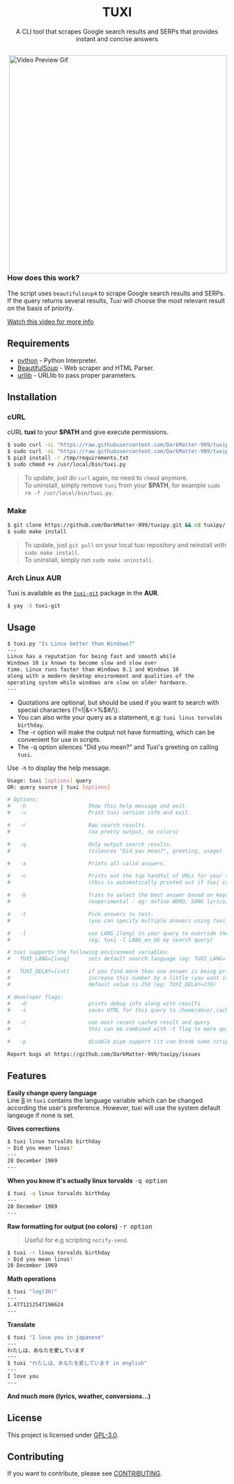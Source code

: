 <h1 align="center">TUXI</h1>
<p align="center">A CLI tool that scrapes Google search results and SERPs that provides instant and concise answers</p>

##  

<img src="https://i.ibb.co/sCwYpZ8/general.gif" alt="Video Preview Gif" align="right" width="500px"/>

### How does this work?

The script uses `beautifulsoup4` to scrape Google search results and SERPs.
If the query returns several results, Tuxi will choose the most 
relevant result on the basis of priority.


[Watch this video for more info](https://youtu.be/EtwWvMa8muU)
<!-- > Also checkout BugsWriter's YouTube channel for more scripts like this. -->

## Requirements

* [python](https://www.python.org/) - Python Interpreter.
* [BeautifulSoup](https://www.crummy.com/software/BeautifulSoup/) - Web scraper and HTML Parser.
* [urllib](https://github.com/urllib3/urllib3) - URLlib to pass proper parameters.

## Installation

### cURL
cURL **tuxi** to your **$PATH** and give execute permissions.

```sh
$ sudo curl -sL "https://raw.githubusercontent.com/DarkMatter-999/tuxipy/main/tuxi.py" -o /usr/local/bin/tuxi.py
$ sudo curl -sL "https://raw.githubusercontent.com/DarkMatter-999/tuxipy/main/requirements.txt" -o /tmp/requirements.txt
$ pip3 install -r /tmp/requirements.txt
$ sudo chmod +x /usr/local/bin/tuxi.py
```
> To update, just do `curl` again, no need to `chmod` anymore.  
> To uninstall, simply remove `tuxi` from your **$PATH**, for example `sudo rm -f /usr/local/bin/tuxi.py`.

### Make
```sh
$ git clone https://github.com/DarkMatter-999/tuxipy.git && cd tuxipy/
$ sudo make install
```
> To update, just `git pull` on your local tuxi repository and reinstall with `sudo make install`.  
> To uninstall, simply run `sudo make uninstall`.

### Arch Linux AUR
Tuxi is available as the [`tuxi-git`](https://aur.archlinux.org/packages/tuxi-git/) package in the **AUR**.
```sh
$ yay -S tuxi-git
```

## Usage

```sh
$ tuxi.py "Is Linux better than Windows?"
---
Linux has a reputation for being fast and smooth while
Windows 10 is known to become slow and slow over
time. Linux runs faster than Windows 8.1 and Windows 10
along with a modern desktop environment and qualities of the
operating system while windows are slow on older hardware.
---
```
* Quotations are optional, but should be used if you want to search with special characters (?=!|&<>%$#/\\).
* You can also write your query as a statement, e.g: `tuxi linus torvalds birthday`.
* The -r option will make the output not have formatting, which can be convenient for use in scripts.
* The -q option silences "Did you mean?" and Tuxi's greeting on calling `tuxi`.

Use `-h` to display the help message.

```sh
Usage: tuxi [options] query
OR: query source | tuxi [options]

# Options:
#   -h                    Show this help message and exit.
#   -v                    Print tuxi version info and exit.

#   -r                    Raw search results.
#                         (no pretty output, no colors)

#   -q                    Only output search results.
#                         (silences "Did you mean?", greeting, usage)

#   -a                    Prints all valid answers.

#   -u                    Prints out the top handful of URLs for your search query
#                         (this is automatically printed out if tuxi can't find you an answer)

#   -b                    Tries to select the best answer based on keywords at the start and end of your query.
#                         (experimental - eg: define WORD, SONG lyrics, PERSON quotes, weather CITY, FILM cast)

#   -t                    Pick answers to test.
#                         (you can specify multiple answers using tuxi_NAME in your query)

#   -l                    use LANG_[lang] in your query to override the language used
#                         (eg: tuxi -l LANG_en_US my search query)

# tuxi supports the following environment variables:
#   TUXI_LANG=[lang]      sets default search language (eg: TUXI_LANG='en_US')

#   TUXI_DELAY=[int]      if you find more than one answer is being printed (and you're not using -a)
#                         increase this number by a little (you want it to be as low as possible)
#                         default value is 250 (eg: TUXI_DELAY=270)

# developer flags:
#   -d                    prints debug info along with results
#   -s                    saves HTML for this query to /home/dave/.cache/tuxi/[date]-[query].html

#   -c                    use most recent cached result and query
#                         this can be combined with -t flag to more quickly test for different answers

#   -p                    disable pipe support (it can break some scripts including our own test script)

Report bugs at https://github.com/DarkMatter-999/tuxipy/issues
```

## Features

**Easily change query language**  
Line [8](./tuxi#L8) in `tuxi` contains the language variable which can be changed according the user's preference. However, tuxi will use the system default langauge if none is set.

**Gives corrections**
```sh
$ tuxi linux torvalds birthday
> Did you mean linus?
---
28 December 1969
---
```

**When you know it's actually linux torvalds** <kbd>-q option</kbd>
```sh
$ tuxi -q linux torvalds birthday
---
28 December 1969
---
```

**Raw formatting for output (no colors)** <kbd>-r option</kbd>
> Useful for e.g scripting `notify-send`.
```sh
$ tuxi -r linux torvalds birthday
> Did you mean linus?
28 December 1969
```

**Math operations**
```sh
$ tuxi "log(30)"
---
1.4771212547196624
---
```

**Translate**
```sh
$ tuxi "I love you in japanese"
---
わたしは、あなたを愛しています
---
$ tuxi "わたしは、あなたを愛しています in english"
---
I love you
---
```

**And much more (lyrics, weather, conversions...)**

## License

This project is licensed under [GPL-3.0](./LICENSE).

## Contributing

If you want to contribute, please see [CONTRIBUTING](./.github/ISSUE_TEMPLATE/CONTRIBUTING.md).
